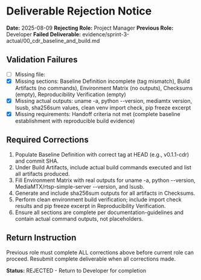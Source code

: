 # Deliverable Rejection Notice

**Date:** 2025-08-09
**Rejecting Role:** Project Manager
**Previous Role:** Developer
**Failed Deliverable:** evidence/sprint-3-actual/00_cdr_baseline_and_build.md

## Validation Failures
- [ ] Missing file: 
- [x] Missing sections: Baseline Definition incomplete (tag mismatch), Build Artifacts (no commands), Environment Matrix (no outputs), Checksums (empty), Reproducibility Verification (empty)
- [x] Missing actual outputs: uname -a, python --version, mediamtx version, lsusb, sha256sum values, clean venv import check, pip freeze excerpt
- [x] Missing requirements: Handoff criteria not met (complete baseline establishment with reproducible build evidence)

## Required Corrections
1. Populate Baseline Definition with correct tag at HEAD (e.g., v0.1.1-cdr) and commit SHA.
2. Under Build Artifacts, include actual build commands executed and list all artifacts produced.
3. Fill Environment Matrix with real outputs for uname -a, python --version, MediaMTX/rtsp-simple-server --version, and lsusb.
4. Generate and include sha256sum outputs for all artifacts in Checksums.
5. Perform clean environment build verification; include import check results and pip freeze excerpt in Reproducibility Verification.
6. Ensure all sections are complete per documentation-guidelines and contain actual command outputs, not placeholders.

## Return Instruction
Previous role must complete ALL corrections above before current role can proceed. Resubmit complete deliverable when all corrections made.

**Status:** REJECTED - Return to Developer for completion
